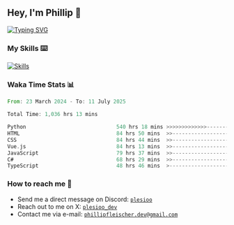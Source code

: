 ## Hey, I'm Phillip 👋

[![Typing SVG](https://readme-typing-svg.demolab.com/?lines=Web+Developer;Bot+Developer)](https://git.io/typing-svg)

### My Skills ⌨️
[![Skills](https://skillicons.dev/icons?i=python,vue,net,js,ts,html,css,cs,vite,mongodb,figma,discord,github,pycharm,vscode,notion)](https://github.com/plesioo)

### Waka Time Stats 📊
<!--START_SECTION:waka-->

```rust
From: 23 March 2024 - To: 11 July 2025

Total Time: 1,036 hrs 13 mins

Python                             540 hrs 18 mins >>>>>>>>>>>>>------------   52.01 %
HTML                               84 hrs 50 mins  >>-----------------------   08.17 %
CSS                                84 hrs 44 mins  >>-----------------------   08.16 %
Vue.js                             84 hrs 13 mins  >>-----------------------   08.11 %
JavaScript                         79 hrs 37 mins  >>-----------------------   07.66 %
C#                                 68 hrs 29 mins  >>-----------------------   06.59 %
TypeScript                         48 hrs 46 mins  >------------------------   04.70 %
```

<!--END_SECTION:waka-->

### How to reach me 🔗
 - Send me a direct message on Discord: [`plesioo`](https://discord.com/users/715819265252655154)
 - Reach out to me on X: [`plesioo_dev`](https://x.com/plesioo_dev)
 - Contact me via e-mail: [`phillipfleischer.dev@gmail.com`](mailto:phillipfleischer.dev@gmail.com)
<!--
**plesioo/plesioo** is a ✨ _special_ ✨ repository because its `README.md` (this file) appears on your GitHub profile.

Here are some ideas to get you started:

- 🔭 I’m currently working on ...
- 🌱 I’m currently learning ...
- 👯 I’m looking to collaborate on ...
- 🤔 I’m looking for help with ...
- 💬 Ask me about ...
- 📫 How to reach me: ...
- 😄 Pronouns: ...
- ⚡ Fun fact: ...
-->

